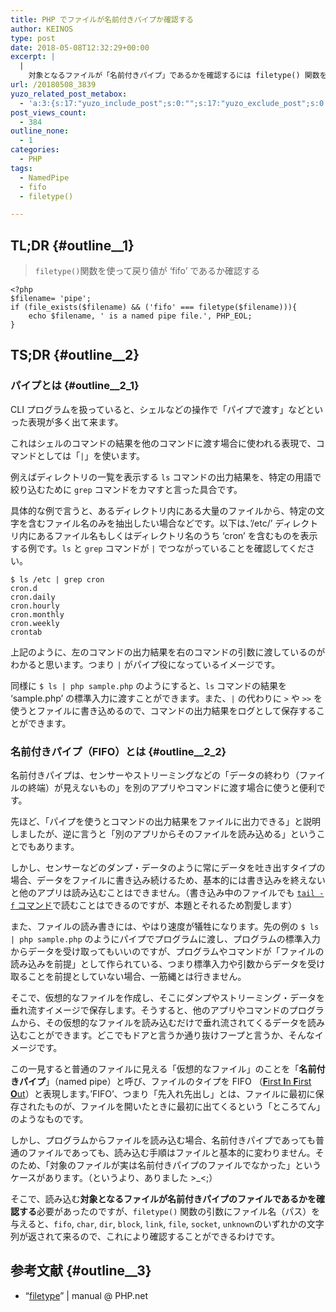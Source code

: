 ```yaml
---
title: PHP でファイルが名前付きパイプか確認する
author: KEINOS
type: post
date: 2018-05-08T12:32:29+00:00
excerpt: |
  |
    対象となるファイルが「名前付きパイプ」であるかを確認するには filetype() 関数を使って確認することができます。
url: /20180508_3839
yuzo_related_post_metabox:
  - 'a:3:{s:17:"yuzo_include_post";s:0:"";s:17:"yuzo_exclude_post";s:0:"";s:21:"yuzo_disabled_related";N;}'
post_views_count:
  - 384
outline_none:
  - 1
categories:
  - PHP
tags:
  - NamedPipe
  - fifo
  - filetype()

---
```

## TL;DR {#outline__1}

> `filetype()`関数を使って戻り値が &#8216;fifo&#8217; であるか確認する 

    <?php
    $filename= 'pipe';
    if (file_exists($filename) && ('fifo' === filetype($filename))){
        echo $filename, ' is a named pipe file.', PHP_EOL;
    }
    
    

## TS;DR {#outline__2}

### パイプとは {#outline__2_1}

CLI プログラムを扱っていると、シェルなどの操作で「パイプで渡す」などといった表現が多く出て来ます。

これはシェルのコマンドの結果を他のコマンドに渡す場合に使われる表現で、コマンドとしては「`|`」を使います。

例えばディレクトリの一覧を表示する `ls` コマンドの出力結果を、特定の用語で絞り込むために `grep` コマンドをカマすと言った具合です。

具体的な例で言うと、あるディレクトリ内にある大量のファイルから、特定の文字を含むファイル名のみを抽出したい場合などです。以下は、&#8217;/etc/&#8217; ディレクトリ内にあるファイル名もしくはディレクトリ名のうち &#8216;cron&#8217; を含むものを表示する例です。`ls` と `grep` コマンドが `|` でつながっていることを確認してください。

    $ ls /etc | grep cron
    cron.d
    cron.daily
    cron.hourly
    cron.monthly
    cron.weekly
    crontab
    

上記のように、左のコマンドの出力結果を右のコマンドの引数に渡しているのがわかると思います。つまり `|` がパイプ役になっているイメージです。

同様に `$ ls | php sample.php` のようにすると、`ls` コマンドの結果を &#8216;sample.php&#8217; の標準入力に渡すことができます。また、`|` の代わりに `>` や `>>` を使うとファイルに書き込めるので、コマンドの出力結果をログとして保存することができます。

### 名前付きパイプ（FIFO）とは {#outline__2_2}

名前付きパイプは、センサーやストリーミングなどの「データの終わり（ファイルの終端）が見えないもの」を別のアプリやコマンドに渡す場合に使うと便利です。

先ほど、「パイプを使うとコマンドの出力結果をファイルに出力できる」と説明しましたが、逆に言うと「別のアプリからそのファイルを読み込める」ということでもあります。

しかし、センサーなどのダンプ・データのように常にデータを吐き出すタイプの場合、データをファイルに書き込み続けるため、基本的には書き込みを終えないと他のアプリは読み込むことはできません。（書き込み中のファイルでも [`tail -f` コマンド][1]で読むことはできるのですが、本題とそれるため割愛します）

また、ファイルの読み書きには、やはり速度が犠牲になります。先の例の `$ ls | php sample.php` のようにパイプでプログラムに渡し、プログラムの標準入力からデータを受け取ってもいいのですが、プログラムやコマンドが「ファイルの読み込みを前提」として作られている、つまり標準入力や引数からデータを受け取ることを前提としていない場合、一筋縄とは行きません。

そこで、仮想的なファイルを作成し、そこにダンプやストリーミング・データを垂れ流すイメージで保存します。そうすると、他のアプリやコマンドのプログラムから、その仮想的なファイルを読み込むだけで垂れ流されてくるデータを読み込むことができます。どこでもドアと言うか通り抜けフープと言うか、そんなイメージです。

この一見すると普通のファイルに見える「仮想的なファイル」のことを「**名前付きパイプ**」（named pipe）と呼び、ファイルのタイプを FIFO （[**F**irst **I**n **F**irst **O**ut][2]）と表現します。&#8217;FIFO&#8217;、つまり「先入れ先出し」とは、ファイルに最初に保存されたものが、ファイルを開いたときに最初に出てくるという「ところてん」のようなものです。

しかし、プログラムからファイルを読み込む場合、名前付きパイプであっても普通のファイルであっても、読み込む手順はファイルと基本的に変わりません。そのため、「対象のファイルが実は名前付きパイプのファイルでなかった」というケースがあります。（というより、ありました >_<;）

そこで、読み込む**対象となるファイルが名前付きパイプのファイルであるかを確認する**必要があったのですが、`filetype()` 関数の引数にファイル名（パス）を与えると、`fifo`, `char`, `dir`, `block`, `link`, `file`, `socket`, `unknown`のいずれかの文字列が返されて来るので、これにより確認することができるわけです。

## 参考文献 {#outline__3}

  * &#8220;[filetype][3]&#8221; | manual @ PHP.net

 [1]: https://www.google.co.jp/search?q=tail+%E3%82%B3%E3%83%9E%E3%83%B3%E3%83%89
 [2]: https://ja.wikipedia.org/wiki/FIFO
 [3]: http://php.net/manual/ja/function.filetype.php